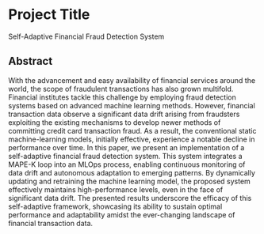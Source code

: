 # Project Title

Self-Adaptive Financial Fraud Detection System



## Abstract

With the advancement and easy availability of financial services around the world, the scope of fraudulent transactions has also grown multifold. Financial institutes tackle this challenge by employing fraud detection systems based on advanced machine learning methods. However, financial transaction data observe a significant data drift arising from fraudsters exploiting the existing mechanisms to develop newer methods of committing credit card transaction fraud. As a result, the conventional static machine-learning models, initially effective, experience a notable decline in performance over time. In this paper, we present an implementation of a self-adaptive financial fraud detection system. This system integrates a MAPE-K loop into an MLOps process, enabling continuous monitoring of data drift and autonomous adaptation to emerging patterns. By dynamically updating and retraining the machine learning model, the proposed system effectively maintains high-performance levels, even in the face of significant data drift. The presented results underscore the efficacy of this self-adaptive framework, showcasing its ability to sustain optimal performance and adaptability amidst the ever-changing landscape of financial transaction data.
